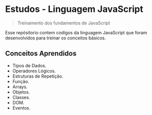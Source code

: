 # Estudos - Linguagem JavaScript

> Treinamento dos fundamentos de JavaScript

Esse repósitorio contem codígos da linguagem JavaScript que foram desenvolvidos
para treinar os conceitos básicos.


## Conceitos Aprendidos

- Tipos de Dados.
- Operadores Lógicos.
- Estruturas de Repetição.
- Função.
- Arrays.
- Objetos.
- Classes.
- DOM.
- Eventos.